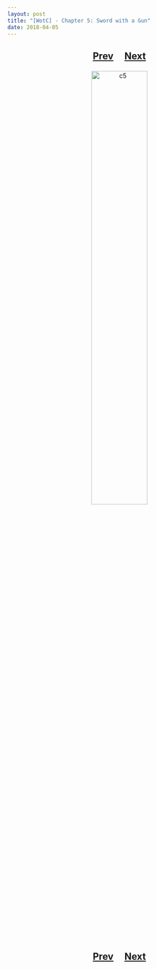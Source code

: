 ```yaml
---
layout: post
title: "[WotC] - Chapter 5: Sword with a Gun"
date: 2018-04-05
---
```


<h2>
  <p style="text-align:center;">
    <a href="/wingsofthechorus/archive/2018/03/30/chapter4">Prev</a>
    &nbsp;&nbsp;&nbsp;
    <a href="">Next</a>
  </p>
</h2>

<p style="text-align:center;">
  <img src="/wingsofthechorus/images/c5.png" width="50%" alt="c5"/>
</p>

<h2>
  <p style="text-align:center;">
    <a href="/wingsofthechorus/archive/2018/03/30/chapter4">Prev</a>
    &nbsp;&nbsp;&nbsp;
    <a href="">Next</a>
  </p>
</h2>
